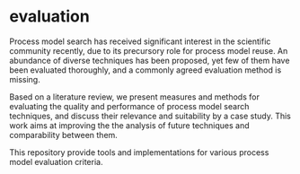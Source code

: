 evaluation
==========

Process model search has received significant interest in the scientific community recently, due to its precursory role for process model reuse. An abundance of diverse techniques has been proposed, yet few of them have been evaluated thoroughly, and a commonly agreed evaluation method is missing.

Based on a literature review, we present measures and methods for evaluating the quality and performance of process model search techniques, and discuss their relevance and suitability by a case study. This work aims at improving the the analysis of future techniques and comparability between them.

This repository provide tools and implementations for various process model evaluation criteria.
